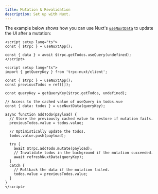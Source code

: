 ```yaml
---
title: Mutation & Revalidation
description: Set up with Nuxt.
---
```


The example below shows how you can use Nuxt's [`useNuxtData`](https://nuxt.com/docs/api/composables/use-nuxt-data#optimistic-updates) to update the UI after a mutation:

```vue
<script setup lang="ts">
const { $trpc } = useNuxtApp();

const { data } = await $trpc.getTodos.useQuery(undefined);
</script>
```

```vue
<script setup lang="ts">
import { getQueryKey } from 'trpc-nuxt/client';

const { $trpc } = useNuxtApp();
const previousTodos = ref([]);

const queryKey = getQueryKey($trpc.getTodos, undefined);

// Access to the cached value of useQuery in todos.vue
const { data: todos } = useNuxtData(queryKey);

async function addTodo(payload) {
  // Store the previously cached value to restore if mutation fails.
  previousTodos.value = todos.value;

  // Optimistically update the todos.
  todos.value.push(payload);

  try {
    await $trpc.addTodo.mutate(payload);
    // Invalidate todos in the background if the mutation succeeded.
    await refreshNuxtData(queryKey);
  }
  catch {
    // Rollback the data if the mutation failed.
    todos.value = previousTodos.value;
  }
}
</script>
```
